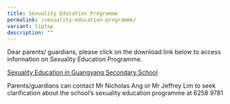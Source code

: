 ```yaml
---
title: Sexuality Education Programme
permalink: /sexuality-education-programme/
variant: tiptap
description: ""
---
```

<p>Dear parents/ guardians, please click on the&nbsp;download link below&nbsp;to
access information on Sexuality Education Programme.</p>
<p><a href="https://www.guangyangsec.moe.edu.sg/files/2025_Info_on_SEd_for_GYSS_website_7_Jan_updated.pdf" rel="noopener nofollow" target="_blank"><u>Sexuality Education in Guangyang Secondary School</u></a>
</p>
<p>Parents/guardians can contact Mr Nicholas Ang or Mr Jeffrey Lim to seek
clarification about the school’s sexuality education programme at 6258
9781</p>